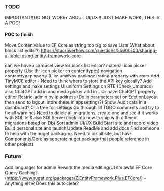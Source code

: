### TODO

IMPORTANT!! DO NOT WORRY ABOUT UI/UX!!! JUST MAKE WORK, THIS IS A POC!

#### POC to finish

Move ContentValue to EF Core as string too big to save Lists (What about block list editor?)
https://stackoverflow.com/questions/55600500/sharing-a-table-using-entity-framework-core


can we have a carousel view for block list editor?
material icon picker property (Use thr icon picker on contenttypes)
navigation contenttypeproperty (Like umbNav package)
rating property with stars
Add TinyMCE editor - Need to think where to store the API key globally? Add settings and make settings UI uniform
Settings on RTE (Check Umbraco) also ChatGPT add in and media picker add in
.. Or have ChatGPT property editor
Restrict admin by ip address (Do in parameters set on SectionLayout then send to logout, store these in appsettings?)
Show Audit data in a dashboard? Or a tree for settings
Go through all TODO comments and try to fix all warnings
Need to delete all migrations, create one and see if it works with SQLite & also SQLServer (look into how to ship with different migrations based on Db)
Sort admin UI/UX
Build Start site and record video
Build personal site and launch
Update ReadMe and add docs
Find someone to help with the nuget packaging. Need to install site, but have Components/Core as seperate nuget package that people reference in other projects

### Future
Add languages for admin
Rework the media editing/UI it's awful
EF Core Query Caching? (https://www.nuget.org/packages/Z.EntityFramework.Plus.EFCore/) - Anything else? Does this auto clear?
